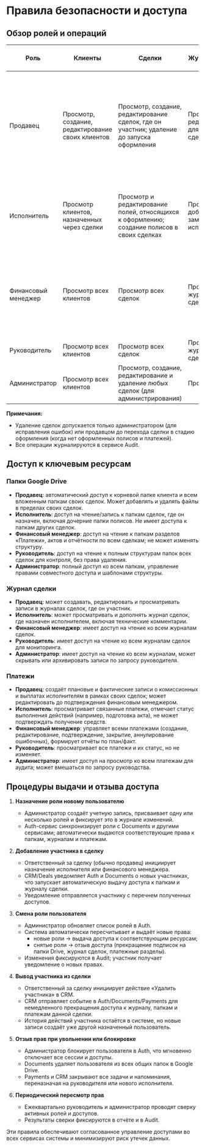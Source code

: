 # Правила безопасности и доступа

## Обзор ролей и операций

| Роль | Клиенты | Сделки | Журнал сделки | Документы | Полисы | Платежи | Задачи | Отчёты и метрики | Управление пользователями и ролями |
| --- | --- | --- | --- | --- | --- | --- | --- | --- | --- |
| Продавец | Просмотр, создание, редактирование своих клиентов | Просмотр, создание, редактирование сделок, где он участник; удаление до запуска оформления | Просмотр и редактирование для своих сделок | Просмотр и загрузка файлов в свои папки | Просмотр и редактирование полисов своих сделок | Просмотр и создание записей по своим платежам; редактирование до подтверждения | Управление задачами в своих сделках: создание, отмена, возврат на доработку, смена исполнителя и срока; выполнение назначенных задач | Просмотр персональных метрик | Нет доступа |
| Исполнитель | Просмотр клиентов, назначенных через сделки | Просмотр и редактирование полей, относящихся к оформлению; создание полисов в своих сделках | Просмотр и добавление заметок о ходе исполнения | Просмотр и загрузка файлов в папки сделок, где он назначен | Просмотр, создание и редактирование полисов, где он назначен исполнителем | Просмотр и редактирование статусов платежей, связанных с его этапами (например, получение документов) | Просмотр и выполнение назначенных задач | Нет доступа | Нет доступа |
| Финансовый менеджер | Просмотр всех клиентов | Просмотр всех сделок | Просмотр журналов сделок | Просмотр файлов, относящихся к платежам и актам | Просмотр полисов | Просмотр, создание, подтверждение и редактирование платежей; удаление ошибочных записей до закрытия периода | Просмотр задач по платежам | Просмотр финансовых отчётов | Нет доступа |
| Руководитель | Просмотр всех клиентов | Просмотр всех сделок | Просмотр журналов сделок | Просмотр документов по сделкам | Просмотр всех полисов | Просмотр платежей | Просмотр задач | Просмотр всех отчётов и метрик | Нет доступа |
| Администратор | Просмотр всех клиентов | Просмотр, создание, редактирование и удаление любых сделок (для администрирования) | Просмотр | Управление структурами папок и доступами | Просмотр | Просмотр | Просмотр | Просмотр | Полное управление пользователями, ролями и настройками |

**Примечания:**
- Удаление сделок допускается только администратором (для исправления ошибок) или продавцом до перехода сделки в стадию оформления (когда нет оформленных полисов и платежей).
- Все операции журналируются в сервисе Audit.

## Доступ к ключевым ресурсам

### Папки Google Drive
- **Продавец**: автоматический доступ к корневой папке клиента и всем вложенным папкам своих сделок. Может добавлять и удалять файлы в пределах своих сделок.
- **Исполнитель**: доступ на чтение/запись к папкам сделок, где он назначен, включая дочерние папки полисов. Не имеет доступа к папкам других сделок.
- **Финансовый менеджер**: доступ на чтение к папкам разделов «Платежи», актов и отчётности по всем сделкам; не может изменять структуру.
- **Руководитель**: доступ на чтение к полным структурам папок всех сделок для контроля, без права удаления.
- **Администратор**: полный доступ ко всем папкам, управление правами совместного доступа и шаблонами структуры.

### Журнал сделки
- **Продавец**: может создавать, редактировать и просматривать записи в журналах сделок, где он участник.
- **Исполнитель**: может просматривать и дополнять журнал сделок, где назначен исполнителем, включая технические комментарии.
- **Финансовый менеджер**: имеет доступ на чтение ко всем журналам сделок.
- **Руководитель**: имеет доступ на чтение ко всем журналам сделок для мониторинга.
- **Администратор**: имеет доступ на чтение ко всем журналам, может скрывать или архивировать записи по запросу руководителя.

### Платежи
- **Продавец**: создаёт плановые и фактические записи о комиссионных и выплатах исполнителям в рамках своих сделок; может редактировать до подтверждения финансовым менеджером.
- **Исполнитель**: просматривает связанные платежи, отмечает статус выполнения действий (например, подготовка акта), не может подтверждать получение средств.
- **Финансовый менеджер**: управляет всеми платежами (создание, редактирование, подтверждение, закрытие, аннулирование ошибочных), формирует отчёты по план/факт.
- **Руководитель**: просматривает все платежи и их статус, но не изменяет.
- **Администратор**: имеет доступ на просмотр ко всем платежам для аудита; может вмешаться по запросу руководства.

## Процедуры выдачи и отзыва доступа

1. **Назначение роли новому пользователю**
   - Администратор создаёт учетную запись, присваивает одну или несколько ролей и фиксирует это в журнале изменений.
   - Auth-сервис синхронизирует роли с Documents и другими сервисами; автоматически выдаются соответствующие права к папкам, журналам и платежам.

2. **Добавление участника в сделку**
   - Ответственный за сделку (обычно продавец) инициирует назначение исполнителя или финансового менеджера.
   - CRM/Deals уведомляет Auth и Documents о новых участниках, что запускает автоматическую выдачу доступа к папкам и журналу сделки.
   - Уведомление отправляется участнику с перечнем полученных доступов.

3. **Смена роли пользователя**
   - Администратор обновляет список ролей в Auth.
   - Система автоматически пересчитывает и выдаёт новые права:
     - новые роли -> выдача доступа к соответствующим ресурсам;
     - снятые роли -> отзыв доступа (прекращение подписок на папки Drive, журнал сделок, платежные разделы).
   - Изменения фиксируются в Audit; участник получает уведомление о новых правах.

4. **Вывод участника из сделки**
   - Ответственный за сделку инициирует действие «Удалить участника» в CRM.
   - CRM отправляет событие в Auth/Documents/Payments для немедленного прекращения доступа к журналу, папкам и платежам данной сделки.
   - История действий участника остаётся в системе, но новые записи создаёт уже другой назначенный пользователь.

5. **Отзыв прав при увольнении или блокировке**
   - Администратор блокирует пользователя в Auth, что мгновенно отключает все сессии и доступы.
   - Documents удаляет пользователя из всех общих папок в Google Drive.
   - Payments и CRM закрывают все задачи и напоминания, переназначая на руководителя или нового исполнителя.

6. **Периодический пересмотр прав**
   - Ежеквартально руководитель и администратор проводят сверку активных ролей и доступов.
   - Результаты сверки фиксируются в отчёте и в Audit.

Эти правила обеспечивают согласованное управление доступами во всех сервисах системы и минимизируют риск утечек данных.
